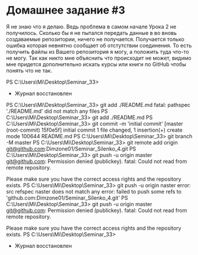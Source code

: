 # Домашнее задание #3
Я не знаю что я делаю. Ведь проблема в самом начале Урока 2 не получилось. 
Сколько бы я не пытался передать данные в во вновь создаваемые репозитории, ничего не получается. Получается только ошибка которая невнятно сообщает об отстутствии соединения. То есть получить файлы из Вашего репозитория я могу, а положить туда что-то не могу. 
Так как никто мне объяснить что происходит не может, видимо мне придется дополнительно искать курсы или книги по GitHub чтобы понять что не так.

PS C:\Users\Mi\Desktop\Seminar_33> 
 *  Журнал восстановлен 

PS C:\Users\Mi\Desktop\Seminar_33> git add ./README.md
fatal: pathspec './README.md' did not match any files
PS C:\Users\Mi\Desktop\Seminar_33> git add ./README.md
PS C:\Users\Mi\Desktop\Seminar_33> git commit -m 'initial commit'
[master (root-commit) 15f0e5f] initial commit
 1 file changed, 1 insertion(+)
 create mode 100644 README.md
PS C:\Users\Mi\Desktop\Seminar_33> git branch -M master
PS C:\Users\Mi\Desktop\Seminar_33> git remote add origin git@github.com:Dimzone01/Seminar_Silenko_4.git
PS C:\Users\Mi\Desktop\Seminar_33> git push -u origin master
git@github.com: Permission denied (publickey).
fatal: Could not read from remote repository.

Please make sure you have the correct access rights
and the repository exists.
PS C:\Users\Mi\Desktop\Seminar_33> git push -u origin naster
error: src refspec naster does not match any
error: failed to push some refs to 'github.com:Dimzone01/Seminar_Silenko_4.git'
PS C:\Users\Mi\Desktop\Seminar_33> git push -u origin master
git@github.com: Permission denied (publickey).
fatal: Could not read from remote repository.

Please make sure you have the correct access rights
and the repository exists.
PS C:\Users\Mi\Desktop\Seminar_33>
 *  Журнал восстановлен
   
